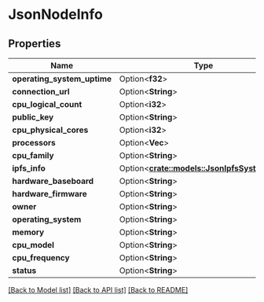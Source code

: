 # JsonNodeInfo

## Properties

Name | Type | Description | Notes
------------ | ------------- | ------------- | -------------
**operating_system_uptime** | Option<**f32**> |  | [optional]
**connection_url** | Option<**String**> |  | [optional]
**cpu_logical_count** | Option<**i32**> |  | [optional]
**public_key** | Option<**String**> |  | [optional]
**cpu_physical_cores** | Option<**i32**> |  | [optional]
**processors** | Option<**Vec<String>**> |  | [optional]
**cpu_family** | Option<**String**> |  | [optional]
**ipfs_info** | Option<[**crate::models::JsonIpfsSystemInfo**](json_IPFSSystemInfo.md)> |  | [optional]
**hardware_baseboard** | Option<**String**> |  | [optional]
**hardware_firmware** | Option<**String**> |  | [optional]
**owner** | Option<**String**> |  | [optional]
**operating_system** | Option<**String**> |  | [optional]
**memory** | Option<**String**> |  | [optional]
**cpu_model** | Option<**String**> |  | [optional]
**cpu_frequency** | Option<**String**> |  | [optional]
**status** | Option<**String**> |  | [optional]

[[Back to Model list]](../README.md#documentation-for-models) [[Back to API list]](../README.md#documentation-for-api-endpoints) [[Back to README]](../README.md)


